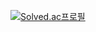 [![Solved.ac프로필](http://mazassumnida.wtf/api/v2/generate_badge?boj=jizon)](https://solved.ac/jizon)
